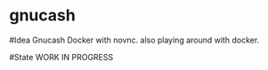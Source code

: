 # gnucash
#Idea
Gnucash Docker with novnc.
also playing around with docker.

#State
WORK IN PROGRESS
